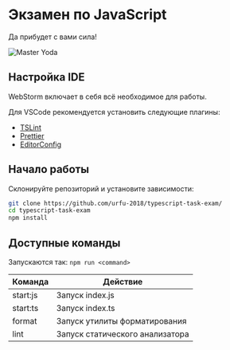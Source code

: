 # Экзамен по JavaScript

Да прибудет с вами сила!

![Master Yoda](https://raw.githubusercontent.com/evgenymarkov/public-images/master/master-yoda.jpg)

## Настройка IDE

WebStorm включает в себя всё необходимое для работы.

Для VSCode рекомендуется установить следующие плагины:

- [TSLint](https://marketplace.visualstudio.com/items?itemName=eg2.tslint)
- [Prettier](https://marketplace.visualstudio.com/items?itemName=esbenp.prettier-vscode)
- [EditorConfig](https://marketplace.visualstudio.com/items?itemName=EditorConfig.EditorConfig)

## Начало работы

Склонируйте репозиторий и установите зависимости:

```bash
git clone https://github.com/urfu-2018/typescript-task-exam/
cd typescript-task-exam
npm install
```

## Доступные команды

Запускаются так: `npm run <command>`

| Команда  | Действие                        |
| -------- | ------------------------------- |
| start:js | Запуск index.js                 |
| start:ts | Запуск index.ts                 |
| format   | Запуск утилиты форматирования   |
| lint     | Запуск статического анализатора |
